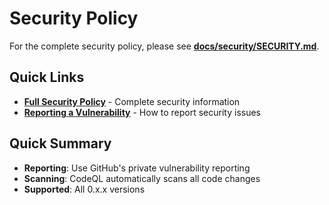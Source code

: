 # Security Policy

For the complete security policy, please see **[docs/security/SECURITY.md](docs/security/SECURITY.md)**.

## Quick Links

- **[Full Security Policy](docs/security/SECURITY.md)** - Complete security information
- **[Reporting a Vulnerability](docs/security/SECURITY.md#reporting-a-vulnerability)** - How to report security issues

## Quick Summary

- **Reporting**: Use GitHub's private vulnerability reporting
- **Scanning**: CodeQL automatically scans all code changes
- **Supported**: All 0.x.x versions
